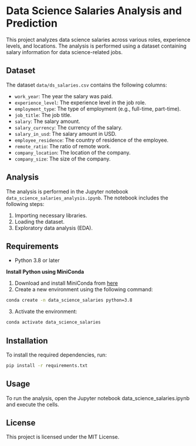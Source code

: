 # Data Science Salaries Analysis and Prediction

This project analyzes data science salaries across various roles, experience levels, and locations. The analysis is performed using a dataset containing salary information for data science-related jobs.


## Dataset

The dataset `data/ds_salaries.csv` contains the following columns:

- `work_year`: The year the salary was paid.
- `experience_level`: The experience level in the job role.
- `employment_type`: The type of employment (e.g., full-time, part-time).
- `job_title`: The job title.
- `salary`: The salary amount.
- `salary_currency`: The currency of the salary.
- `salary_in_usd`: The salary amount in USD.
- `employee_residence`: The country of residence of the employee.
- `remote_ratio`: The ratio of remote work.
- `company_location`: The location of the company.
- `company_size`: The size of the company.


## Analysis

The analysis is performed in the Jupyter notebook `data_science_salaries_analysis.ipynb`. The notebook includes the following steps:

1. Importing necessary libraries.
2. Loading the dataset.
3. Exploratory data analysis (EDA).

## Requirements

- Python 3.8 or later

**Install Python using MiniConda**
1. Download and install MiniConda from 	[here](https://docs.anaconda.com/miniconda/)
2. Create a new environment using the following command:
```sh
conda create -n data_science_salaries python=3.8
```
3. Activate the environment:
```sh
conda activate data_science_salaries
```

## Installation

To install the required dependencies, run:
```sh
pip install -r requirements.txt
```

## Usage

To run the analysis, open the Jupyter notebook data_science_salaries.ipynb and execute the cells.

## License
This project is licensed under the MIT License.